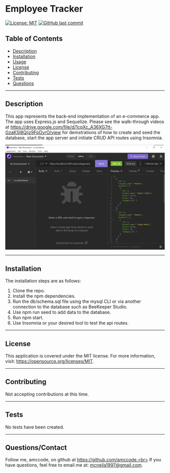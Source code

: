 
# Employee Tracker

[![License: MIT](https://img.shields.io/badge/License-MIT-yellow.svg)](https://opensource.org/licenses/MIT) [![GitHub last commit](https://img.shields.io/github/last-commit/aMcCode/e-commerce-back-end?style=flat)]()

## Table of Contents
* [Description](#Description)
* [Installation](#Installation)
* [Usage](#Usage)
* [License](#License)
* [Contributing](#Contributing)
* [Tests](#Tests)
* [Questions](#Questions)
***

## Description
This app represents the back-end implementation of an e-commerce app. The app uses Express.js and Sequelize. Please see the walk-through videos at https://drive.google.com/file/d/1cpXc_A36XG7tt-GzaKSl8Qjiz9FpDyrO/view for demstrations of how to create and seed the database, start the app server and initiate CRUD API routes using Insomnia.

![Alt text](./images/Screenshot.gif?raw=true "Application Screenshot")
***

## Installation
The installation steps are as follows:

1. Clone the repo.
2. Install the npm dependencies.
3. Run the db/schema.sql file using the mysql CLI or via another connection to the database such as BeeKeeper Studio.
4. Use npm run seed to add data to the database.
5. Run npm start.
6. Use Insomnia or your desired tool to test the api routes.

***
## License
This application is covered under the MIT license. For more information, visit:
  https://opensource.org/licenses/MIT.
***

## Contributing
Not accepting contributions at this time.
***

## Tests
No tests have been created.
***

## Questions/Contact

Follow me, amccode, on github at https://github.com/amccode.<br>
If you have questions, feel free to email me at: mcneila1997@gmail.com.

